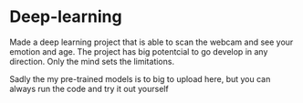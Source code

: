 # Deep-learning

Made a deep learning project that is able to scan the webcam and see your emotion and age. 
The project has big potentcial to go develop in any direction. Only the mind sets the limitations. 

Sadly the my pre-trained models is to big to upload here, but you can always run the code and try it out yourself

